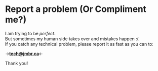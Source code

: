 # Report a problem (Or Compliment me?)

I am trying to be *perfect*.  
But sometimes my human side takes over and mistakes happen :(  
If you catch any technical problem, please report it as fast as you can to:
 
 ->**tech@jmbr.ca**<-

Thank you!
